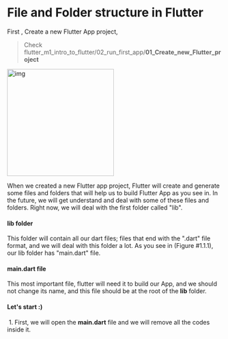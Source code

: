 

# File and Folder structure in Flutter

First , Create a new Flutter App project, 

> Check flutter_m1_intro_to_flutter/02_run_first_app/**01_Create_new_Flutter_project**

<img src="https://lh3.googleusercontent.com/HesiyAuq_Y_PeOrPukG3kf51bC4oZj0u5kqCdBiGKUMhNb67IbE2UF1u7_LJ2ZfJ75fby5niC7_qJVVAr-Yb2ixN1yU3RiI_NN_BkUOcH26aVe2E-WcBc5higffVvaBv_0xEK0u8" alt="img" width="250" />


When we created a new Flutter app project, Flutter will create and generate some files and folders that will help us to build Flutter App as you see in. In the future, we will get understand and deal with some of these files and folders. Right now, we will deal with the first folder called "lib".



#### **lib folder**

This folder will contain all our dart files; files that end with the ".dart" file format, and we will deal with this folder a lot. As you see in (Figure #1.1.1), our lib folder has "main.dart" file.



#### **main.dart file**

This most important file, flutter will need it to build our App, and we should not change its name, and this file should be at the root of the **lib** folder.





#### **Let's start :)**

​	1. First, we will open the **main.dart** file and we will remove all the codes inside it.

​	
